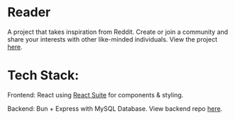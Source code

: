 # Reader
A project that takes inspiration from Reddit. Create or join a community and share your interests with other like-minded individuals.
View the project [here](https://reader-app.netlify.app/).

# Tech Stack:
Frontend: React using [React Suite](https://rsuitejs.com/) for components & styling.

Backend: Bun + Express with MySQL Database. View backend repo [here](https://github.com/hydrarguru/reader-backend).
